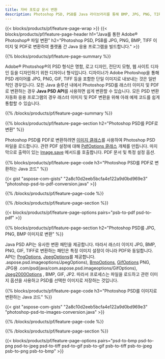 ```yaml
---
title: 자바 포토샵 문서 변환
description: Photoshop PSD, PSB를 Java 라이브러리를 통해 BMP, JPG, PNG, TIFF 및 PDF를 포함한 이미지로 변환합니다.
---
```


{{< blocks/products/pf/feature-page-wrap >}}
{{< blocks/products/pf/feature-page-header h1="Java를 통한 Adobe® Photoshop® 파일 변환" h2="Photoshop PSD, PSB를 JPG, PNG, BMP, TIFF 이미지 및 PDF로 변환하여 플랫폼 간 Java 응용 프로그램을 빌드합니다." >}}

{{% blocks/products/pf/feature-page-summary %}}

Adobe® Photoshop®의 PSD 형식은 명함, 로고 디자인, 전단지 모형, 웹 사이트 디자인 등을 디자인하기 위한 디자이너 형식입니다. 디자이너가 Adobe Photoshop을 통해 PSD 레이어를 JPG, PNG, GIF, TIFF 등을 포함한 단일 이미지로 내보내는 것은 일반적인 경우입니다. 모든 Java 솔루션 내에서 Photoshop PSD를 래스터 이미지 및 PDF로 변환하는 경우 **Java PSD API**를 사용하면 쉽게 변환할 수 있습니다. 모든 PSD 변환 자동화 응용 프로그램의 경우 래스터 이미지 및 PDF 변환을 위해 아래 예제 코드를 쉽게 통합할 수 있습니다.

{{% /blocks/products/pf/feature-page-summary  %}}

{{% blocks/products/pf/feature-page-section  h2="Photoshop PSD를 PDF로 변환" %}}

Photoshop PSD를 PDF로 변환하려면 [이미지 클래스](https://apireference.aspose.com/psd/java/com.aspose.psd/Image)를 사용하여 Photoshop PSD 파일을 로드합니다. 관련 PDF 설정에 대해 [PdfOptions 클래스](https://apireference.aspose.com/psd/java/com.aspose.psd.imageoptions/PdfOptions) 개체를 만듭니다. 마지막으로 출력이 있는 [Image.save](https://apireference.aspose.com/psd/java/com.aspose.psd/Image#save-java.lang.String-com.aspose.psd.ImageOptionsBase-) 메서드를 호출합니다. PDF 문서 및 특정 설정 옵션.

{{% blocks/products/pf/feature-page-code h3="Photoshop PSD를 PDF로 변환하는 Java 코드" %}}

{{< gist "aspose-com-gists" "2a8c10d2eeb5bcfa4e122a9d0bd969e3" "photoshop-psd-to-pdf-conversion.java" >}}

{{% /blocks/products/pf/feature-page-code  %}}

{{% /blocks/products/pf/feature-page-section %}}

{{< blocks/products/pf/feature-page-options pairs="psb-to-pdf psd-to-pdf" >}}

{{% blocks/products/pf/feature-page-section  h2="Photoshop PSD를 JPG, PNG, BMP 이미지로 변환" %}}

Java PSD API는 유사한 변환 패턴을 제공합니다. 따라서 래스터 이미지 JPG, BMP, PNG, GIF, TIFF로 변환하는 패턴은 특정 이미지 설정이 아니라 PDF와 동일합니다. API는 [PngOptions](https://apireference.aspose.com/psd/java/com.aspose.psd.imageoptions/PngOptions), [JpegOptions](https://apireference.aspose.com/psd/java/com)를 제공합니다. .aspose.psd.imageoptions/JpegOptions), [BmpOptions](https://apireference.aspose.com/psd/java/com.aspose.psd.imageoptions/BmpOptions), [GifOptions](https://apireference.aspose) PNG, JPG용 .com/psd/java/com.aspose.psd.imageoptions/GifOptions), [Jpeg2000Options](https://apireference.aspose.com/psd/java/com.aspose.psd.imageoptions/Jpeg2000Options) , BMP, GIF, JP2. 따라서 프로세스는 파일을 로드하고 관련 이미지 옵션을 사용하고 PSD를 선택한 이미지로 저장하는 것입니다.

{{% blocks/products/pf/feature-page-code h3="Photoshop PSD를 이미지로 변환하는 Java 코드" %}}

{{< gist "aspose-com-gists" "2a8c10d2eeb5bcfa4e122a9d0bd969e3" "photoshop-psd-to-images-conversion.java" >}}

{{% /blocks/products/pf/feature-page-code  %}}

{{% /blocks/products/pf/feature-page-section %}}

{{< blocks/products/pf/feature-page-options pairs="psd-to-bmp psd-to-png psd-to-jpeg psd-to-tiff psd-to-gif psb-to-gif psb-to-tiff psb-to-jpeg psb-to-png psb-to-bmp" >}}
